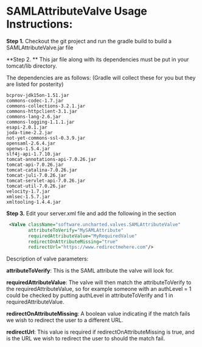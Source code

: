 # SAMLAttributeValve Usage Instructions:

**Step 1.**
Checkout the git project and run the gradle build to build a SAMLAttributeValve.jar file

**Step 2. **
This jar file along with its dependencies must be put in your tomcat/lib directory.

The dependencies are as follows: (Gradle will collect these for you but they are listed for posterity)

```
bcprov-jdk15on-1.51.jar
commons-codec-1.7.jar
commons-collections-3.2.1.jar
commons-httpclient-3.1.jar
commons-lang-2.6.jar
commons-logging-1.1.1.jar
esapi-2.0.1.jar
joda-time-2.2.jar
not-yet-commons-ssl-0.3.9.jar
opensaml-2.6.4.jar
openws-1.5.4.jar
slf4j-api-1.7.10.jar
tomcat-annotations-api-7.0.26.jar
tomcat-api-7.0.26.jar
tomcat-catalina-7.0.26.jar
tomcat-juli-7.0.26.jar
tomcat-servlet-api-7.0.26.jar
tomcat-util-7.0.26.jar
velocity-1.7.jar
xmlsec-1.5.7.jar
xmltooling-1.4.4.jar
```

**Step 3.**
Edit your server.xml file and add the following in the <HOST></HOST> section

```xml
 <Valve className="software.uncharted.valves.SAMLAttributeValve" 
		attributeToVerify="MySAMLAttribute" 
		requiredAttributeValue="MyRequiredValue" 
		redirectOnAttributeMissing="true"
		redirectUrl="https://www.redirectmehere.com"/>
```
		
Description of valve parameters:


**attributeToVerify**: This is the SAML attribute the valve will look for.

**requiredAttributeValue**: The valve will then match the attributeToVerify to the requiredAttributeValue, so for example someone with an authLevel = 1 could be checked by putting authLevel in attributeToVerify and 1 in requiredAttributeValue.

**redirectOnAttributeMissing**: A boolean value indicating if the match fails we wish to redirect the user to a different URL.

**redirectUrl**: This value is required if redirectOnAttributeMissing is true, and is the URL we wish to redirect the user to should the match fail.

